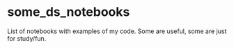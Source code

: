 # some_ds_notebooks
List of notebooks with examples of my code. Some are useful, some are just for study/fun.
